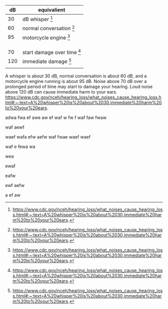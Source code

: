 
| dB  | equivalient                            |
|-----|----------------------------------------|
| 30  | dB whisper             [^hearing_loss] |
| 60  | normal conversation    [^hearing_loss] |
| 95  | motorcycle engine      [^hearing_loss] |
|     |                                        |
|     |                                        |
|     |                                        |
| 70  | start damage over time [^hearing_loss] |
| 120 | immediate damage       [^hearing_loss] |
|     |                                        |

A whisper is about 30 dB, 
normal conversation is about 60 dB, and 
a motorcycle engine running is about 95 dB. 
Noise above 70 dB over a prolonged period of time may start to damage your hearing. 
Loud noise above 120 dB can cause immediate harm to your ears.
https://www.cdc.gov/nceh/hearing_loss/what_noises_cause_hearing_loss.html#:~:text=A%20whisper%20is%20about%2030,immediate%20harm%20to%20your%20ears.



[^hearing_loss]: https://www.cdc.gov/nceh/hearing_loss/what_noises_cause_hearing_loss.html#:~:text=A%20whisper%20is%20about%2030,immediate%20harm%20to%20your%20ears.



adwa
fwa
ef
awe
aw
ef
waf
w
fw
f
waf
faw
fwaw


waf
aewf


waef
wafa
efw
aefw
waf
fwae
waef
waef



waf
e
fewa
wa

wea


ewaf

eafw


ewf
aefw

a
ef
aw



